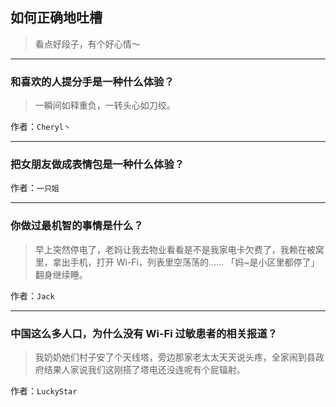 ## 如何正确地吐槽

> 看点好段子，有个好心情～


 
---

### 和喜欢的人提分手是一种什么体验？

> 一瞬间如释重负，一转头心如刀绞。


作者：`Cheryl丶`

---

### 把女朋友做成表情包是一种什么体验？

> 


作者：`一只姐`

---

### 你做过最机智的事情是什么？

> 早上突然停电了，老妈让我去物业看看是不是我家电卡欠费了，我赖在被窝里，拿出手机，打开 Wi-Fi，列表里空荡荡的…… 「妈~是小区里都停了」翻身继续睡。


作者：`Jack`

---

### 中国这么多人口，为什么没有 Wi-Fi 过敏患者的相关报道？

> 我奶奶她们村子安了个天线塔，旁边那家老太太天天说头疼，全家闹到县政府结果人家说我们这刚搭了塔电还没连呢有个屁辐射。


作者：`LuckyStar`
